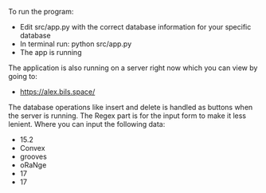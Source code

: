 To run the program:
- Edit src/app.py with the correct database information for your specific database
- In terminal run: python src/app.py
- The app is running

The application is also running on a server right now which you can view by going to:
- https://alex.bils.space/

The database operations like insert and delete is handled as buttons when the server is running. 
The Regex part is for the input form to make it less lenient. Where you can input the following data:
- 15.2
- Convex
- grooves
- oRaNge
- 17
- 17
